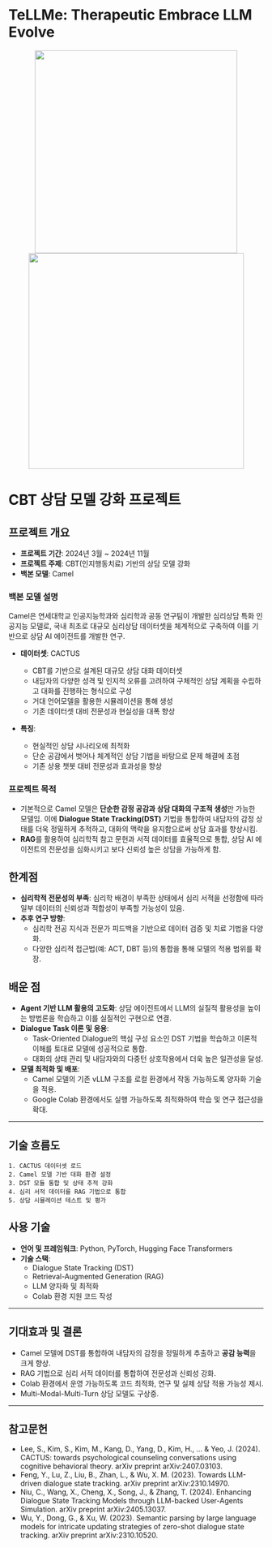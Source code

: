 # TeLLMe: Therapeutic Embrace LLM Evolve



<p align="center">
  <tr>
    <td><img src="https://github.com/user-attachments/assets/c861bbd0-e72a-4494-a71d-9156e7d1685c" width="400"></td>
    <td><img src="https://github.com/user-attachments/assets/2fec2504-feea-40ef-914d-d14ed56cc8f3" width="425"></td>
  </tr>
</p>

# CBT 상담 모델 강화 프로젝트

## 프로젝트 개요
- **프로젝트 기간**: 2024년 3월 ~ 2024년 11월
- **프로젝트 주제**: CBT(인지행동치료) 기반의 상담 모델 강화
- **백본 모델**: Camel

### 백본 모델 설명
Camel은 연세대학교 인공지능학과와 심리학과 공동 연구팀이 개발한 심리상담 특화 인공지능 모델로, 국내 최초로 대규모 심리상담 데이터셋을 체계적으로 구축하여 이를 기반으로 상담 AI 에이전트를 개발한 연구.

- **데이터셋**: CACTUS
  - CBT를 기반으로 설계된 대규모 상담 대화 데이터셋
  - 내담자의 다양한 성격 및 인지적 오류를 고려하여 구체적인 상담 계획을 수립하고 대화를 진행하는 형식으로 구성
  - 거대 언어모델을 활용한 시뮬레이션을 통해 생성
  - 기존 데이터셋 대비 전문성과 현실성을 대폭 향상

- **특징**:
  - 현실적인 상담 시나리오에 최적화
  - 단순 공감에서 벗어나 체계적인 상담 기법을 바탕으로 문제 해결에 초점
  - 기존 상용 챗봇 대비 전문성과 효과성을 향상

### 프로젝트 목적
- 기본적으로 Camel 모델은 **단순한 감정 공감과 상담 대화의 구조적 생성**만 가능한 모델임. 이에 **Dialogue State Tracking(DST)** 기법을 통합하여 내담자의 감정 상태를 더욱 정밀하게 추적하고, 대화의 맥락을 유지함으로써 상담 효과를 향상시킴.
- **RAG**를 활용하여 심리학적 참고 문헌과 서적 데이터를 효율적으로 통합, 상담 AI 에이전트의 전문성을 심화시키고 보다 신뢰성 높은 상담을 가능하게 함.

## 한계점
- **심리학적 전문성의 부족**: 심리학 배경이 부족한 상태에서 심리 서적을 선정함에 따라 일부 데이터의 신뢰성과 적합성이 부족할 가능성이 있음.
- **추후 연구 방향**:
  - 심리학 전공 지식과 전문가 피드백을 기반으로 데이터 검증 및 치료 기법을 다양화.
  - 다양한 심리적 접근법(예: ACT, DBT 등)의 통합을 통해 모델의 적용 범위를 확장.

## 배운 점
- **Agent 기반 LLM 활용의 고도화**: 상담 에이전트에서 LLM의 실질적 활용성을 높이는 방법론을 학습하고 이를 실질적인 구현으로 연결.
- **Dialogue Task 이론 및 응용**:
  - Task-Oriented Dialogue의 핵심 구성 요소인 DST 기법을 학습하고 이론적 이해를 토대로 모델에 성공적으로 통합.
  - 대화의 상태 관리 및 내담자와의 다중턴 상호작용에서 더욱 높은 일관성을 달성.
- **모델 최적화 및 배포**:
  - Camel 모델의 기존 vLLM 구조를 로컬 환경에서 작동 가능하도록 양자화 기술을 적용.
  - Google Colab 환경에서도 실행 가능하도록 최적화하여 학습 및 연구 접근성을 확대.

---




## 기술 흐름도
```plaintext
1. CACTUS 데이터셋 로드
2. Camel 모델 기반 대화 환경 설정
3. DST 모듈 통합 및 상태 추적 강화
4. 심리 서적 데이터를 RAG 기법으로 통합
5. 상담 시뮬레이션 테스트 및 평가
```

## 사용 기술
- **언어 및 프레임워크**: Python, PyTorch, Hugging Face Transformers
- **기술 스택**:
  - Dialogue State Tracking (DST)
  - Retrieval-Augmented Generation (RAG)
  - LLM 양자화 및 최적화
  - Colab 환경 지원 코드 작성

---

## 기대효과 및 결론
- Camel 모델에 DST를 통합하여 내담자의 감정을 정밀하게 추출하고 **공감 능력**을 크게 향상.
- RAG 기법으로 심리 서적 데이터를 통합하여 전문성과 신뢰성 강화.
- Colab 환경에서 운영 가능하도록 코드 최적화, 연구 및 실제 상담 적용 가능성 제시.
- Multi-Modal-Multi-Turn 상담 모델도 구상중.
---

## 참고문헌
- Lee, S., Kim, S., Kim, M., Kang, D., Yang, D., Kim, H., ... & Yeo, J. (2024). CACTUS: towards psychological counseling conversations using cognitive behavioral theory. arXiv preprint arXiv:2407.03103.
- Feng, Y., Lu, Z., Liu, B., Zhan, L., & Wu, X. M. (2023). Towards LLM-driven dialogue state tracking. arXiv preprint arXiv:2310.14970.
- Niu, C., Wang, X., Cheng, X., Song, J., & Zhang, T. (2024). Enhancing Dialogue State Tracking Models through LLM-backed User-Agents Simulation. arXiv preprint arXiv:2405.13037.
- Wu, Y., Dong, G., & Xu, W. (2023). Semantic parsing by large language models for intricate updating strategies of zero-shot dialogue state tracking. arXiv preprint arXiv:2310.10520.
